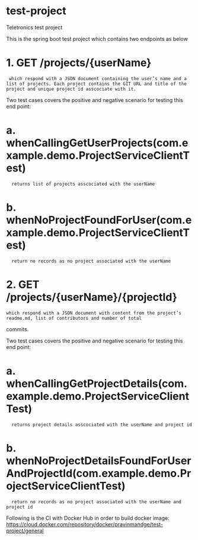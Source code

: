 # test-project
Teletronics test project

This is the spring boot test project which contains two endpoints as below

# 1. GET /projects/{userName}
     which respond with a JSON document containing the user’s name and a list of projects. Each project contains the GIT URL and title of the project and unique project id asscociate with it.
     
Two test cases covers the positive and negative scenario for testing this end point:
  # a. whenCallingGetUserProjects(com.example.demo.ProjectServiceClientTest) 
      returns list of projects asscociated with the userName
  # b. whenNoProjectFoundForUser(com.example.demo.ProjectServiceClientTest)
      return no records as no project associated with the userName


# 2. GET /projects/{userName}/{projectId}
    which respond with a JSON document with content from the project’s readme.md, list of contributors and number of total
commits.

Two test cases covers the positive and negative scenario for testing this end point:
  # a. whenCallingGetProjectDetails(com.example.demo.ProjectServiceClientTest)
      returns project details asscociated with the userName and project id
  # b. whenNoProjectDetailsFoundForUserAndProjectId(com.example.demo.ProjectServiceClientTest)
      return no records as no project associated with the userName and project id

Following is the CI with Docker Hub in order to build docker image:
https://cloud.docker.com/repository/docker/pravinmandge/test-project/general
